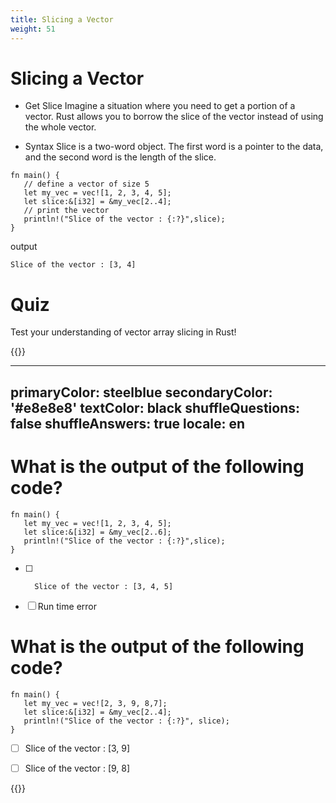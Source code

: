 ```yaml
---
title: Slicing a Vector
weight: 51
---
```


# Slicing a Vector

- Get Slice 
Imagine a situation where you need to get a portion of a vector. Rust allows you to borrow the slice of the vector instead of using the whole vector.

- Syntax 
Slice is a two-word object. The first word is a pointer to the data, and the second word is the length of the slice.



```
fn main() {
   // define a vector of size 5
   let my_vec = vec![1, 2, 3, 4, 5];
   let slice:&[i32] = &my_vec[2..4];
   // print the vector
   println!("Slice of the vector : {:?}",slice);
}

```
output 

```
Slice of the vector : [3, 4]

```

# Quiz 

Test your understanding of vector array slicing in Rust! <br>

{{<quizdown>}}

---
primaryColor: steelblue
secondaryColor: '#e8e8e8'
textColor: black
shuffleQuestions: false
shuffleAnswers: true
locale: en
---

# What is the output of the following code? 

```
fn main() {
   let my_vec = vec![1, 2, 3, 4, 5];
   let slice:&[i32] = &my_vec[2..6];
   println!("Slice of the vector : {:?}",slice);
}

```
- [ ] ```
    Slice of the vector : [3, 4, 5] 
   ```
- [ ] Run time error  


# What is the output of the following code? <br>

```
fn main() {
   let my_vec = vec![2, 3, 9, 8,7];
   let slice:&[i32] = &my_vec[2..4];
   println!("Slice of the vector : {:?}", slice);
}

```

- [ ] Slice of the vector : [3, 9]

- [ ] Slice of the vector : [9, 8]


{{</quizdown>}}





